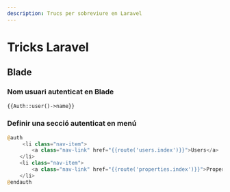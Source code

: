 ```yaml
---
description: Trucs per sobreviure en Laravel
---
```


# Tricks Laravel

## Blade

### Nom usuari autenticat en Blade

```php
{{Auth::user()->name}}
```

### Definir una secció autenticat en menú

```php
@auth
     <li class="nav-item">
        <a class="nav-link" href="{{route('users.index')}}">Users</a>
    </li>
    <li class="nav-item">
        <a class="nav-link" href="{{route('properties.index')}}">Properties</a>
    </li>
@endauth
                    
```



